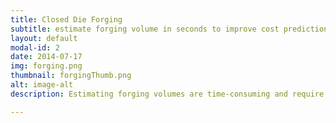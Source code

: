 ```yaml
---
title: Closed Die Forging
subtitle: estimate forging volume in seconds to improve cost predictions
layout: default
modal-id: 2
date: 2014-07-17
img: forging.png
thumbnail: forgingThumb.png
alt: image-alt
description: Estimating forging volumes are time-consuming and require years of expertise in forging processes to make accurate predictions. This module quickly finds the best orientation and flat parting line, and then adds tolerance offsets and draft to get a forging volume estimate. From this forging volume, the estimated time and cost (including post-machining) is calculated so that an engineering designer can get quick feedback on the design.

---
```

